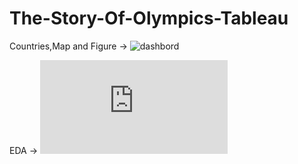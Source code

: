 # The-Story-Of-Olympics-Tableau

Countries,Map and Figure ->
![dashbord]()

EDA ->
![dashbord](https://github.com/Neha29Pereira/The-Story-Of-Olympics-Tableau/blob/main/DASHBOARD.pdf)
